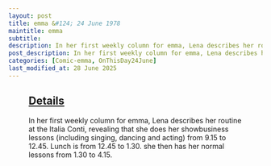 ```yaml
---
layout: post
title: emma &#124; 24 June 1978
maintitle: emma
subtitle:
description: In her first weekly column for emma, Lena describes her routine at the Italia Conti, revealing that she does her showbusiness lessons (including singing, dancing and acting) from 9.15 to 12.45. Lunch is from 12.45 to 1.30. she then has her normal lessons from 1.30 to 4.15.
post_description: In her first weekly column for emma, Lena describes her routine at the Italia Conti, revealing that she does her showbusiness lessons (including singing, dancing and acting) from 9.15 to 12.45. Lunch is from 12.45 to 1.30. she then has her normal lessons from 1.30 to 4.15.
categories: [Comic-emma, OnThisDay24June]
last_modified_at: 28 June 2025
---
```


<figure class="fig3">
<div class="CardLayout">
<div class="CardItem"><h2 id="infobox1" class="infobox"><a href="#infobox1">Details</a></h2>
<div class="CardItem split">
<p>In her first weekly column for emma, Lena describes her routine at the Italia Conti, revealing that she does her showbusiness lessons (including singing, dancing and acting) from 9.15 to 12.45. Lunch is from 12.45 to 1.30. she then has her normal lessons from 1.30 to 4.15.</p>
</div></div></div>
</figure>
